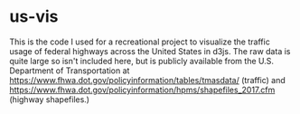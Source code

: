 # us-vis
This is the code I used for a recreational project to visualize the traffic usage of federal highways across the United States in d3js. The raw data is quite large so isn't included here, but is publicly available from the U.S. Department of Transportation at 
https://www.fhwa.dot.gov/policyinformation/tables/tmasdata/ (traffic) and
https://www.fhwa.dot.gov/policyinformation/hpms/shapefiles_2017.cfm (highway shapefiles.)
